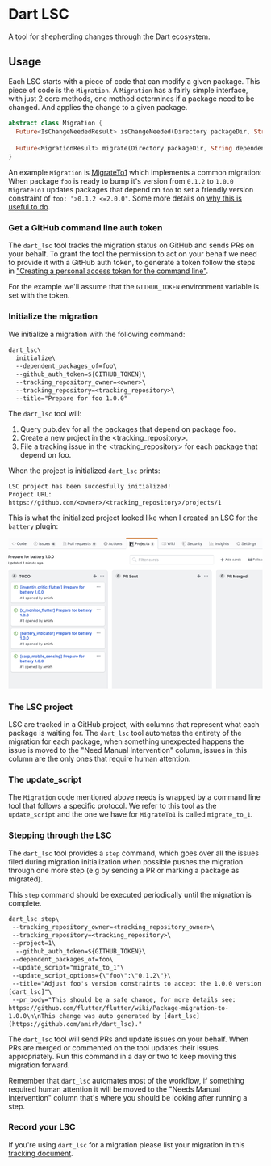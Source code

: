 # Dart LSC

A tool for shepherding changes through the Dart ecosystem.

## Usage

Each LSC starts with a piece of code that can modify a given package. This piece of code is the `Migration`.
A `Migration` has a fairly simple interface, with just 2 core methods, one method determines if a package need to be
changed. And applies the change to a given package.

```dart
abstract class Migration {
  Future<IsChangeNeededResult> isChangeNeeded(Directory packageDir, String dependencyName, String options);

  Future<MigrationResult> migrate(Directory packageDir, String dependencyName, String options);
}
```

An example `Migration` is [MigrateTo1](https://github.com/amirh/dart_lsc/blob/master/packages/migrate_to_1/lib/src/migrate_to_1.dart)
which implements a common migration: When package `foo` is ready to bump it's version from `0.1.2` to `1.0.0` `MigrateTo1`
updates packages that depend on `foo` to set a friendly version constraint of `foo: ">0.1.2 <=2.0.0"`. Some more details
on [why this is useful to do](https://github.com/flutter/flutter/wiki/Package-migration-to-1.0.0).

### Get a GitHub command line auth token
The `dart_lsc` tool tracks the migration status on GitHub and sends PRs on your behalf. To grant the tool the
permission to act on your behalf we need to provide it with a GitHub auth token, to generate a token follow the steps in
["Creating a personal access token for the command line"](https://help.github.com/articles/creating-an-access-token-for-command-line-use/).

For the example we'll assume that the `GITHUB_TOKEN` environment variable is set with the token.

### Initialize the migration
We initialize a migration with the following command:
```shell script
dart_lsc\
  initialize\
  --dependent_packages_of=foo\
  --github_auth_token=${GITHUB_TOKEN}\
  --tracking_repository_owner=<owner>\
  --tracking_repository=<tracking_repository>\
  --title="Prepare for foo 1.0.0"
```

The `dart_lsc` tool will:
 1. Query pub.dev for all the packages that depend on package foo.
 1. Create a new project in the <tracking_repository>.
 1. File a tracking issue in the <tracking_repository> for each package that depend on foo.
 
 When the project is initialized `dart_lsc` prints:
 
```
LSC project has been succesfully initialized!
Project URL: https://github.com/<owner>/<tracking_repository>/projects/1
```

This is what the initialized project looked like when I created an LSC for the `battery` plugin:

![](https://raw.githubusercontent.com/amirh/dart_lsc/master/docs/images/battery_project_initialized.png)

### The LSC project
LSC are tracked in a GitHub project, with columns that represent what each package is waiting for.
The `dart_lsc` tool automates the entirety of the migration for each package, when something unexpected happens
the issue is moved to the "Need Manual Intervention" column, issues in this column are the only ones that require
human attention.

### The update_script
The `Migration` code mentioned above needs is wrapped by a command line tool that follows a specific protocol. 
We refer to this tool as the `update_script` and the one we have for `MigrateTo1` is called `migrate_to_1`.

### Stepping through the LSC
The `dart_lsc` tool provides a `step` command, which goes over all the issues filed during migration initialization
when possible pushes the migration through one more step (e.g by sending a PR or marking a package as migrated).

This `step` command should be executed periodically until the migration is complete.

```shell script
dart_lsc step\
 --tracking_repository_owner=<tracking_repository_owner>\
 --tracking_repository=<tracking_repository>\
 --project=1\
  --github_auth_token=${GITHUB_TOKEN}\
 --dependent_packages_of=foo\
 --update_script="migrate_to_1"\
 --update_script_options={\"foo\":\"0.1.2\"}\
 --title="Adjust foo's version constraints to accept the 1.0.0 version [dart_lsc]"\
 --pr_body="This should be a safe change, for more details see: https://github.com/flutter/flutter/wiki/Package-migration-to-1.0.0\n\nThis change was auto generated by [dart_lsc](https://github.com/amirh/dart_lsc)."
```


The `dart_lsc` tool will send PRs and update issues on your behalf. When PRs are merged or commented on the tool
updates their issues appropriately. Run this command in a day or two to keep moving this migration forward.

Remember that `dart_lsc` automates most of the workflow, if something required human attention it will be moved to the
"Needs Manual Intervention" column that's where you should be looking after running a step.

### Record your LSC
If you're using `dart_lsc` for a migration please list your migration in this [tracking document](http://https://github.com/amirh/dart_lsc/blob/master/LSC_LIST.md).
